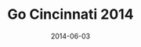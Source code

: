 ---
layout: media
category: media
title: "Go Cincinnati 2014"
date: 2014-06-03
description: "Go Cincinnati 2014"
video: "https://s3.amazonaws.com/crossroadsvideomessages/gocincinnatirecap2014.mp4"
video-poster: "http://s3.amazonaws.com/crossroads-media/images/legacy/content/gocincinnati2014_still.jpg"
---